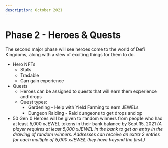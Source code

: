 ```yaml
---
description: October 2021
---
```


# Phase 2 - Heroes & Quests



The second major phase will see heroes come to the world of Defi Kingdoms, along with a slew of exciting things for them to do.

* Hero NFTs
  * Stats
  * Tradable
  * Can gain experience
* Quests
  * Heroes can be assigned to quests that will earn them experience and drops
  * Quest types:
    * Gardening - Help with Yield Farming to earn JEWELs
    * Dungeon Raiding - Raid dungeons to get drops and xp
* 50 Gen 0 Heroes will be given to random winners from people who had at least 5,000 xJEWEL tokens in their bank balance by Sept 15, 2021 _\(A player requires at least 5,000 xJEWEL in the bank to get an entry in the drawing of random winners. Addresses can receive an extra 2 entries for each multiple of 5,000 xJEWEL they have beyond the first.\)_


